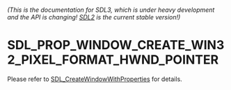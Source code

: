 ###### (This is the documentation for SDL3, which is under heavy development and the API is changing! [SDL2](https://wiki.libsdl.org/SDL2/) is the current stable version!)
# SDL_PROP_WINDOW_CREATE_WIN32_PIXEL_FORMAT_HWND_POINTER

Please refer to [SDL_CreateWindowWithProperties](SDL_CreateWindowWithProperties) for details.


